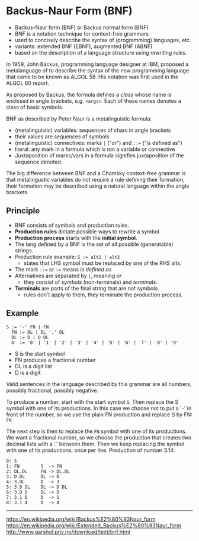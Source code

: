 # Backus-Naur Form (BNF)

- Backus-Naur form (BNF) or Backus normal form (BNF)
- BNF is a notation technique for context-free grammars
- used to concisely describe the syntax of (programming) languages, etc.
- variants: extended BNF (EBNF), augmented BNF (ABNF)
- based on the description of a language structure using rewriting rules.


In 1959, John Backus, programming language designer at IBM, proposed a metalanguage of to describe the syntax of the new programming language that came to be known as ALGOL 58. His notation was first used in the ALGOL 60 report.

As proposed by Backus, the formula defines a *class* whose name is enclosed in angle brackets, e.g. `<args>`. Each of these names denotes a class of basic symbols.

BNF as described by Peter Naur is a metalinguistic formula:
- (metalinguistic) variables: sequences of chars in angle brackets
- their values are sequences of symbols
- (metalinguistic) connectives: marks `|` ("or") and `::=` ("is defined as")
- literal: any mark in a formula which is not a variable or connective
- Juxtaposition of marks/vars in a formula signifies juxtaposition of the sequence denoted.

The big difference between BNF and a Chomsky context-free grammar is that metalingustic variables do not require a rule defining their formation; their formation may be described using a natural language within the angle brackets.


## Principle

* BNF consists of symbols and production rules.
* **Production rules** dictate possible ways to rewrite a symbol.
* **Production process** starts with the **initial symbol**.
* The lang defined by a BNF is the set of all possible (generatable) strings.
* Production rule example: `S := alt1 | alt2`
  - states that LHS symbol must be replaced by one of the RHS alts.
* The mark `::=` or `:=` means *is defined as*
* Alternatives are separated by `|`, meaning *or*
  - they consist of *symbols* (non-terminals) and *terminals*.
* **Terminals** are parts of the final string that are not symbols.
  - rules don't apply to them, they terminate the production process.


## Example

```ebnf
S := '-' FN | FN
  FN := DL | DL '.' DL
  DL := D | D DL
  D  := '0' | '1' | '2' | '3' | '4' | '5' | '6' | '7' | '8' | '9'
```

- S is the start symbol
- FN produces a fractional number
- DL is a digit list
- D is a digit

Valid sentences in the language described by this grammar are all numbers, possibly fractional, possibly negative.

To produce a number, start with the start symbol `S`:
Then replace the S symbol with one of its productions.
In this case we choose not to put a '-' in front of the number, 
so we use the plain FN production and replace S by FN: `FN`

The next step is then to replace the `FN` symbol with one of its productions.
We want a fractional number, so we choose the production that creates two decimal lists with a '.' between them. Then we keep replacing the symbol with one of its productions, once per line. Production of number 3.14:

```
0: S
1: FN        S  -> FN
2: DL.DL     FN -> DL.DL
3: D.DL      DL -> D
4: 3.DL      D  -> 3
5: 3.D DL    DL -> D DL
6: 3.D D     DL -> D
7: 3.1 D     D  -> 1
8: 3.1 4     D  -> 4
```

---

https://en.wikipedia.org/wiki/Backus%E2%80%93Naur_form
https://en.wikipedia.org/wiki/Extended_Backus%E2%80%93Naur_form
http://www.garshol.priv.no/download/text/bnf.html
